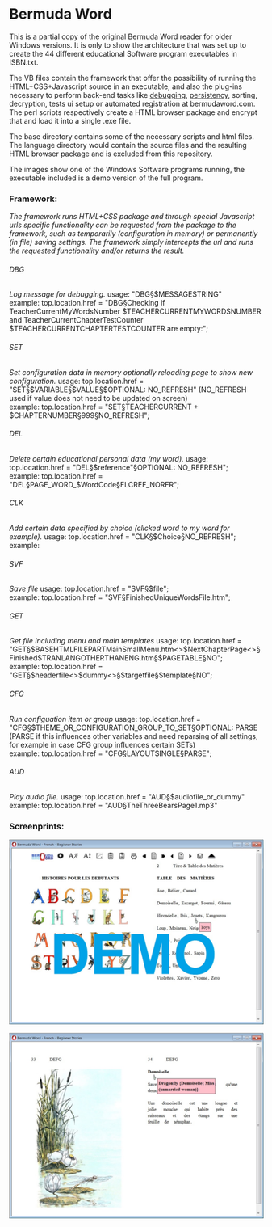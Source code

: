 <h1>Bermuda Word</h1>

This is a partial copy of the original Bermuda Word reader for older Windows versions. It is only to show the architecture that was set up to create the 44 different educational Software program executables in ISBN.txt.

The VB files contain the framework that offer the possibility of running the HTML+CSS+Javascript source in an executable, and also the plug-ins necessary to perform back-end tasks like <a href='README.md#DBG'>debugging</a>, <a href='README.md#SET'>persistency</a>, sorting, decryption, tests ui setup or automated registration at bermudaword.com. The perl scripts respectively create a HTML browser package and encrypt that and load it into a single .exe file.

The base directory contains some of the necessary scripts and html files. The language directory would contain the source files and the resulting HTML browser package and is excluded from this repository.

The images show one of the Windows Software programs running, the executable included is a demo version of the full program.

<h3>Framework:</h3>

<i>The framework runs HTML+CSS package and through special Javascript urls specific functionality can be requested from the package to the framework, such as temporarily (configuration in memory) or permanently (in file) saving settings. The framework simply intercepts the url and runs the requested functionality and/or returns the result.</i>

<h6 id="DBG">DBG</h6>
<i>Log message for debugging.</i>
usage:
"DBG§$MESSAGESTRING"</br>
example:
top.location.href = "DBG§Checking if TeacherCurrentMyWordsNumber $TEACHERCURRENTMYWORDSNUMBER and TeacherCurrentChapterTestCounter $TEACHERCURRENTCHAPTERTESTCOUNTER are empty:";

<h6 id="SET">SET</h6>
<i>Set configuration data in memory optionally reloading page to show new configuration.</i>
usage:
top.location.href = "SET§$VARIABLE§$VALUE§$OPTIONAL: NO_REFRESH" (NO_REFRESH used if value does not need to be updated on screen) </br>
example:
top.location.href = "SET§TEACHERCURRENT + $CHAPTERNUMBER§999§NO_REFRESH";

<h6 id="DEL">DEL</h6>
<i>Delete certain educational personal data (my word).</i>
usage:
top.location.href = "DEL§$reference"§OPTIONAL: NO_REFRESH";</br>
example:
top.location.href = "DEL§PAGE_WORD_$WordCode§FLCREF_NORFR";

<h6 id="CLK">CLK</h6>
<i>Add certain data specified by choice (clicked word to my word for example).</i>
usage:
top.location.href = "CLK§$Choice§NO_REFRESH";</br>
example:

<h6 id="SVF">SVF</h6>
<i>Save file</i>
usage:
top.location.href = "SVF§$file";</br>
example:
top.location.href = "SVF§FinishedUniqueWordsFile.htm";

<h6 id="GET">GET</h6>
<i>Get file including menu and main templates</i>
usage:
top.location.href = "GET§$BASEHTMLFILEPARTMainSmallMenu.htm<>$NextChapterPage<>§Finished$TRANLANGOTHERTHANENG.htm§$PAGETABLE§NO";</br>
example:
top.location.href = "GET§$headerfile<>$dummy<>§$targetfile§$template§NO";

<h6 id="CFG">CFG</h6>
<i>Run configuation item or group</i>
usage:
top.location.href = "CFG§$THEME_OR_CONFIGURATION_GROUP_TO_SET§OPTIONAL: PARSE (PARSE if this influences other variables and need reparsing of all settings, for example in case CFG group influences certain SETs)</br>
example:
top.location.href = "CFG§LAYOUTSINGLE§PARSE";

<h6 id="AUD">AUD</h6>
<i>Play audio file.</i>
usage:
top.location.href = "AUD§$audiofile_or_dummy"
example:
top.location.href = "AUD§TheThreeBearsPage1.mp3"

<h3>Screenprints:</h3>

<img src="Bermuda-Word-Learn-to-Read-French-Beginners-Stories-Demo.jpg"></img>

<img src="Bermuda-Word-Learn-to-Read-French-Beginners-Stories-Example-Too.jpg"></img>
